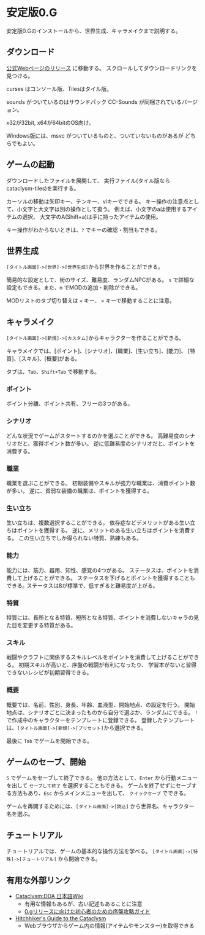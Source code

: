 # 安定版0.G
安定版0.Gのインストールから、世界生成、キャラメイクまで説明する。

## ダウンロード
[公式Webページのリリース](https://cataclysmdda.org/releases/)
に移動する。
スクロールしてダウンロードリンクを見つける。

curses はコンソール版、Tilesはタイル版。

sounds がついているのはサウンドパック CC-Sounds
が同梱されているバージョン。

x32が32bit, x64が64bitのOS向け。

Windows版には、msvc がついているものと、ついていないものがあるが
どちらでもよい。

## ゲームの起動
ダウンロードしたファイルを展開して、
実行ファイル(タイル版なら cataclysm-tiles)を実行する。

カーソルの移動は矢印キー、テンキー、viキーでできる。
キー操作の注意点として、小文字と大文字は別の操作として扱う。
例えば、小文字のaは使用するアイテムの選択、
大文字のA(Shift+a)は手に持ったアイテムの使用。

キー操作がわからないときは、`?` でキーの確認・割当もできる。

## 世界生成
`[タイトル画面]->[世界]->[世界生成]`から世界を作ることができる。

簡易的な設定として、街のサイズ、難易度、ランダムNPCがある。
`s` で詳細な設定もできる。また、`m` でMODの追加・削除ができる。

MODリストのタブ切り替えは `<` キー、
`>` キーで移動することに注意。

## キャラメイク
`[タイトル画面]->[新規]->[カスタム]`からキャラクターを作ることができる。

キャラメイクでは、[ポイント]、[シナリオ]、[職業]、[生い立ち]、[能力]、
[特質]、[スキル]、[概要]がある。

タブは、`Tab`、`Shift+Tab` で移動する。

### ポイント
ポイント分離、ポイント共有、フリーの3つがある。

### シナリオ
どんな状況でゲームがスタートするのかを選ぶことができる。
高難易度のシナリオだと、獲得ポイント数が多い。
逆に低難易度のシナリオだと、ポイントを消費する｡

### 職業
職業を選ぶことができる。
初期装備やスキルが強力な職業は、消費ポイント数が多い。
逆に、貧弱な装備の職業は、ポイントを獲得する。

### 生い立ち
生い立ちは、複数選択することができる。
依存症などデメリットがある生い立ちはポイントを獲得する。
逆に、メリットのある生い立ちはポイントを消費する。
この生い立ちでしか得られない特質、熟練もある。

### 能力
能力には、筋力、器用、知性、感覚の4つがある。
ステータスは、ポイントを消費して上げることができる。
ステータスを下げるとポイントを獲得することもできる｡
ステータスは8が標準で、低すぎると難易度が上がる。

### 特質
特質には、長所となる特質、短所となる特質、ポイントを消費しないキャラの見た目を変更する特質がある。

### スキル
戦闘やクラフトに関係するスキルレベルをポイントを消費して上げることができる。
初期スキルが高いと、序盤の戦闘が有利になったり、
学習本がないと習得できないレシピが初期習得できる。

### 概要
概要では、名前、性別、身長、年齢、血液型、開始地点、の設定を行う。
開始地点は、シナリオごとに決まったものから自分で選ぶか、ランダムにできる。
`!` で作成中のキャラクターをテンプレートに登録できる。
登録したテンプレートは、`[タイトル画面]->[新規]->[プリセット]`から選択できる。

最後に `Tab` でゲームを開始できる。

## ゲームのセーブ、開始
`S` でゲームをセーブして終了できる。
他の方法として、`Enter` から行動メニューを出して `セーブして終了` を選択することもできる。
ゲームを終了せずにセーブする方法もあり、`Esc` からメインメニューを出して、
`クイックセーブ` でできる。

ゲームを再開するためには、`[タイトル画面]->[読込]` から世界名、キャラクター名を選ぶ。

## チュートリアル
チュートリアルでは、ゲームの基本的な操作方法を学べる。
`[タイトル画面]->[特殊]->[チュートリアル]` から開始できる。

## 有用な外部リンク

* [Cataclysm:DDA 日本語Wiki](https://w.atwiki.jp/cataclyj/)
    * 有用な情報もあるが、古い記述もあることに注意
    * [0.gリリースに向けた初心者のための序盤攻略ガイド](https://w.atwiki.jp/cataclyj/pages/281.html)
* [Hitchhiker's Guide to the Cataclysm](https://nornagon.github.io/cdda-guide/?lang=ja&v=0.G)
    * Webブラウザからゲーム内の情報(アイテムやモンスター)を取得できる
